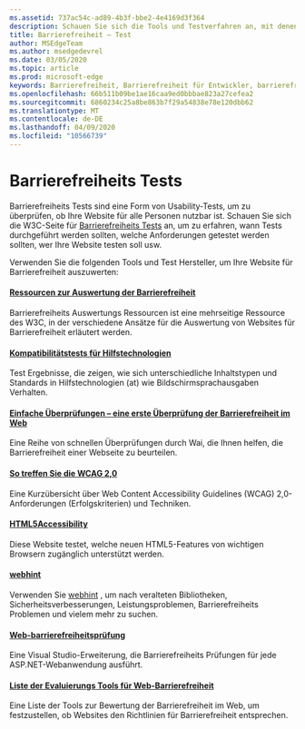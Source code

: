 ```yaml
---
ms.assetid: 737ac54c-ad89-4b3f-bbe2-4e4169d3f364
description: Schauen Sie sich die Tools und Testverfahren an, mit denen Sie die Barrierefreiheit einer Website bewerten können.
title: Barrierefreiheit – Test
author: MSEdgeTeam
ms.author: msedgedevrel
ms.date: 03/05/2020
ms.topic: article
ms.prod: microsoft-edge
keywords: Barrierefreiheit, Barrierefreiheit für Entwickler, barrierefreie Websites, Edge, Web-Entwicklung, Aria, Developer, UIA, UI-Automatisierung
ms.openlocfilehash: 66b511b09be1ae16caa9ed0bbbae823a27cefea2
ms.sourcegitcommit: 6860234c25a8be863b7f29a54838e78e120dbb62
ms.translationtype: MT
ms.contentlocale: de-DE
ms.lasthandoff: 04/09/2020
ms.locfileid: "10566739"
---
```

# Barrierefreiheits Tests
Barrierefreiheits Tests sind eine Form von Usability-Tests, um zu überprüfen, ob Ihre Website für alle Personen nutzbar ist. Schauen Sie sich die W3C-Seite für [Barrierefreiheits Tests](https://www.w3.org/wiki/Accessibility_testing) an, um zu erfahren, wann Tests durchgeführt werden sollten, welche Anforderungen getestet werden sollten, wer Ihre Website testen soll usw.

Verwenden Sie die folgenden Tools und Test Hersteller, um Ihre Website für Barrierefreiheit auszuwerten:

#### [Ressourcen zur Auswertung der Barrierefreiheit](https://www.w3.org/WAI/eval/Overview.html)
Barrierefreiheits Auswertungs Ressourcen ist eine mehrseitige Ressource des W3C, in der verschiedene Ansätze für die Auswertung von Websites für Barrierefreiheit erläutert werden.

#### [Kompatibilitätstests für Hilfstechnologien](http://www.powermapper.com/tests/)
Test Ergebnisse, die zeigen, wie sich unterschiedliche Inhaltstypen und Standards in Hilfstechnologien (at) wie Bildschirmsprachausgaben Verhalten.

#### [Einfache Überprüfungen – eine erste Überprüfung der Barrierefreiheit im Web](https://www.w3.org/WAI/eval/preliminary.html)
Eine Reihe von schnellen Überprüfungen durch Wai, die Ihnen helfen, die Barrierefreiheit einer Webseite zu beurteilen.

#### [So treffen Sie die WCAG 2,0](https://www.w3.org/WAI/WCAG20/quickref/)
Eine Kurzübersicht über Web Content Accessibility Guidelines (WCAG) 2,0-Anforderungen (Erfolgskriterien) und Techniken.

#### [HTML5Accessibility](https://html5accessibility.com)
Diese Website testet, welche neuen HTML5-Features von wichtigen Browsern zugänglich unterstützt werden. 

#### [webhint](https://webhint.io/)
Verwenden Sie [webhint](https://webhint.io/) , um nach veralteten Bibliotheken, Sicherheitsverbesserungen, Leistungsproblemen, Barrierefreiheits Problemen und vielem mehr zu suchen.

#### [Web-barrierefreiheitsprüfung](https://visualstudiogallery.msdn.microsoft.com/3aabefab-1681-4fea-8f95-6a62e2f0f1ec)
Eine Visual Studio-Erweiterung, die Barrierefreiheits Prüfungen für jede ASP.NET-Webanwendung ausführt.

#### [Liste der Evaluierungs Tools für Web-Barrierefreiheit](https://www.w3.org/WAI/ER/tools/index.html)
Eine Liste der Tools zur Bewertung der Barrierefreiheit im Web, um festzustellen, ob Websites den Richtlinien für Barrierefreiheit entsprechen.

